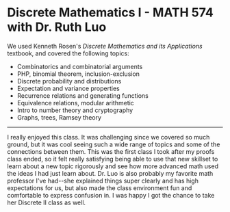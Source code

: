 # Discrete Mathematics I - MATH 574 with Dr. Ruth Luo

We used Kenneth Rosen's *Discrete Mathematics and its Applications* textbook, and covered the following topics:
- Combinatorics and combinatorial arguments
- PHP, binomial theorem, inclusion-exclusion
- Discrete probability and distributions
- Expectation and variance properties
- Recurrence relations and generating functions
- Equivalence relations, modular arithmetic
- Intro to number theory and cryptography
- Graphs, trees, Ramsey theory

---

I really enjoyed this class. It was challenging since we covered so much ground, but it was cool seeing such a wide range of topics and some of the connections between them. This was the first class I took after my proofs class ended, so it felt really satisfying being able to use that new skillset to learn about a new topic rigorously and see how more advanced math used the ideas I had just learn about. Dr. Luo is also probably my favorite math professor I've had--she explained things super clearly and has high expectations for us, but also made the class environment fun and comfortable to express confusion in. I was happy I got the chance to take her Discrete II class as well.

